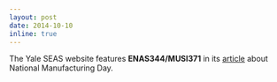 ```yaml
---
layout: post
date: 2014-10-10
inline: true
---
```


The Yale SEAS website features <strong>ENAS344/MUSI371</strong> in its <a href="http://seas.yale.edu/news-events/news/students-celebrate-manufacturing-creativity-and-fun">article</a> about National Manufacturing Day.